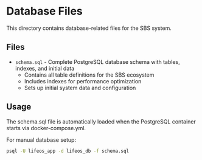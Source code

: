 # Database Files

This directory contains database-related files for the SBS system.

## Files

- `schema.sql` - Complete PostgreSQL database schema with tables, indexes, and initial data
  - Contains all table definitions for the SBS ecosystem
  - Includes indexes for performance optimization
  - Sets up initial system data and configuration

## Usage

The schema.sql file is automatically loaded when the PostgreSQL container starts via docker-compose.yml.

For manual database setup:
```bash
psql -U lifeos_app -d lifeos_db -f schema.sql
```
